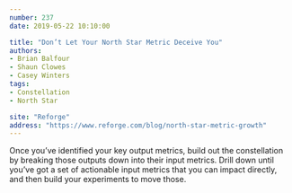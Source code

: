 ```yaml
---
number: 237
date: 2019-05-22 10:10:00

title: "Don’t Let Your North Star Metric Deceive You"
authors:
- Brian Balfour
- Shaun Clowes
- Casey Winters
tags:
- Constellation
- North Star

site: "Reforge"
address: "https://www.reforge.com/blog/north-star-metric-growth"
---
```


Once you’ve identified your key output metrics, build out the constellation by breaking those outputs down into their input metrics. Drill down until you’ve got a set of actionable input metrics that you can impact directly, and then build your experiments to move those.
